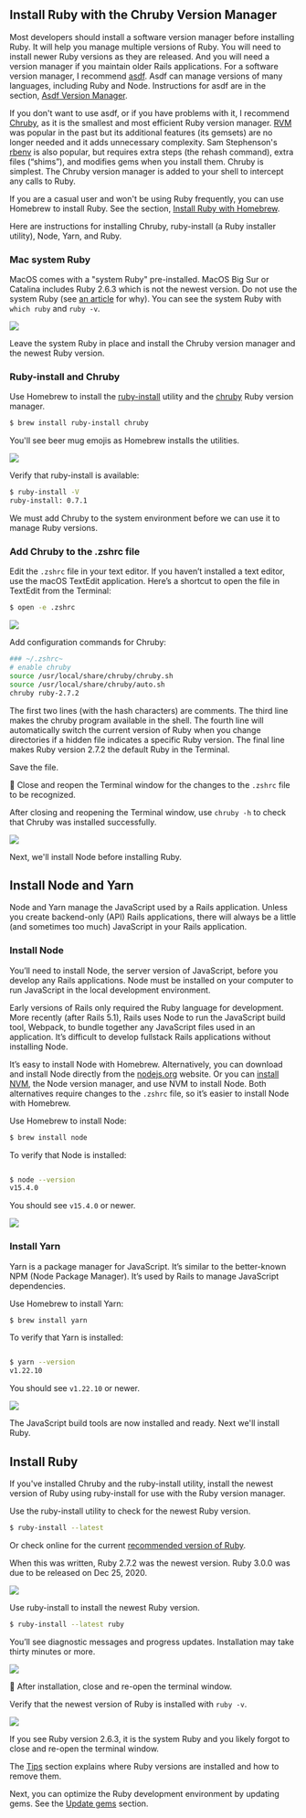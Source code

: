 ## Install Ruby with the Chruby Version Manager

Most developers should install a software version manager before installing Ruby. It will help you manage multiple versions of Ruby. You will need to install newer Ruby versions as they are released. And you will need a version manager if you maintain older Rails applications. For a software version manager, I recommend [asdf](https://asdf-vm.com/). Asdf can manage versions of many languages, including Ruby and Node. Instructions for asdf are in the section, [Asdf Version Manager](/ruby/4.html).

If you don't want to use asdf, or if you have problems with it, I recommend [Chruby](https://github.com/postmodern/chruby), as it is the smallest and most efficient Ruby version manager. [RVM](https://rvm.io/) was popular in the past but its additional features (its gemsets) are no longer needed and it adds unnecessary complexity. Sam Stephenson's [rbenv](https://github.com/sstephenson/rbenv) is also popular, but requires extra steps (the rehash command), extra files (“shims”), and modifies gems when you install them. Chruby is simplest. The Chruby version manager is added to your shell to intercept any calls to Ruby.

If you are a casual user and won't be using Ruby frequently, you can use Homebrew to install Ruby. See the section, [Install Ruby with Homebrew](/ruby/19.html).

Here are instructions for installing Chruby, ruby-install (a Ruby installer utility), Node, Yarn, and Ruby.

### Mac system Ruby

MacOS comes with a "system Ruby" pre-installed. MacOS Big Sur or Catalina includes Ruby 2.6.3 which is not the newest version. Do not use the system Ruby (see [an article](https://robots.thoughtbot.com/psa-do-not-use-system-ruby) for why). You can see the system Ruby with `which ruby` and `ruby -v`.

![](/assets/images/ruby/macos-system-ruby.png)

Leave the system Ruby in place and install the Chruby version manager and the newest Ruby version.

### Ruby-install and Chruby

Use Homebrew to install the [ruby-install](https://github.com/postmodern/ruby-install) utility and the [chruby](https://github.com/postmodern/chruby) Ruby version manager.

```bash
$ brew install ruby-install chruby
```

You'll see beer mug emojis as Homebrew installs the utilities.

![](/assets/images/ruby/install-chruby.png)

Verify that ruby-install is available:

```bash
$ ruby-install -V
ruby-install: 0.7.1
```

We must add Chruby to the system environment before we can use it to manage Ruby versions.

### Add Chruby to the .zshrc file

Edit the `.zshrc` file in your text editor. If you haven’t installed a text editor, use the macOS TextEdit application. Here’s a shortcut to open the file in TextEdit from the Terminal:

```bash
$ open -e .zshrc
```

![](/assets/images/ruby/add-chruby-to-zshrc.png)

Add configuration commands for Chruby:

```bash
### ~/.zshrc~
# enable chruby
source /usr/local/share/chruby/chruby.sh
source /usr/local/share/chruby/auto.sh
chruby ruby-2.7.2
```

The first two lines (with the hash characters) are comments. The third line makes the chruby program available in the shell. The fourth line will automatically switch the current version of Ruby when you change directories if a hidden file indicates a specific Ruby version. The final line makes Ruby version 2.7.2 the default Ruby in the Terminal.

Save the file.

🚩 Close and reopen the Terminal window for the changes to the `.zshrc` file to be recognized.

After closing and reopening the Terminal window, use `chruby -h` to check that Chruby was installed successfully.

![](/assets/images/ruby/verify-chruby-installation.png)

Next, we'll install Node before installing Ruby.

## Install Node and Yarn

Node and Yarn manage the JavaScript used by a Rails application. Unless you create backend-only (API) Rails applications, there will always be a little (and sometimes too much) JavaScript in your Rails application.

### Install Node

You’ll need to install Node, the server version of JavaScript, before you develop any Rails applications. Node must be installed on your computer to run JavaScript in the local development environment.

Early versions of Rails only required the Ruby language for development. More recently (after Rails 5.1), Rails uses Node to run the JavaScript build tool, Webpack, to bundle together any JavaScript files used in an application. It’s difficult to develop fullstack Rails applications without installing Node.

It’s easy to install Node with Homebrew. Alternatively, you can download and install Node directly from the [nodejs.org](https://nodejs.org/) website. Or you can [install NVM](https://github.com/nvm-sh/nvm), the Node version manager, and use NVM to install Node. Both alternatives require changes to the `.zshrc` file, so it’s easier to install Node with Homebrew.

Use Homebrew to install Node:

```bash
$ brew install node
```

To verify that Node is installed:
```bash

$ node --version
v15.4.0
```

You should see `v15.4.0` or newer.

![](/assets/images/ruby/brew-install-node.png)

### Install Yarn

Yarn is a package manager for JavaScript. It’s similar to the better-known NPM (Node Package Manager). It’s used by Rails to manage JavaScript dependencies.

Use Homebrew to install Yarn:

```bash
$ brew install yarn
```

To verify that Yarn is installed:
```bash

$ yarn --version
v1.22.10
```

You should see `v1.22.10` or newer.

![](/assets/images/ruby/brew-install-yarn.png)

The JavaScript build tools are now installed and ready. Next we'll install Ruby.

## Install Ruby

If you've installed Chruby and the ruby-install utility, install the newest version of Ruby using ruby-install for use with the Ruby version manager.

Use the ruby-install utility to check for the newest Ruby version.

```bash
$ ruby-install --latest
```

Or check online for the current [recommended version of Ruby](http://www.ruby-lang.org/en/downloads/).

When this was written, Ruby 2.7.2 was the newest version. Ruby 3.0.0 was due to be released on Dec 25, 2020.

![](/assets/images/ruby/macos-ruby-install.png)

Use ruby-install to install the newest Ruby version.

```bash
$ ruby-install --latest ruby
```

You’ll see diagnostic messages and progress updates. Installation may take thirty minutes or more.

![](/assets/images/ruby/ruby-install-complete.png)

🚩 After installation, close and re-open the terminal window.

Verify that the newest version of Ruby is installed with `ruby -v`.

![](/assets/images/ruby/verify-ruby-install.png)

If you see Ruby version 2.6.3, it is the system Ruby and you likely forgot to close and re-open the terminal window.

The [Tips](/ruby/19.html) section explains where Ruby versions are installed and how to remove them.

Next, you can optimize the Ruby development environment by updating gems. See the [Update gems](/ruby/7.html) section.

